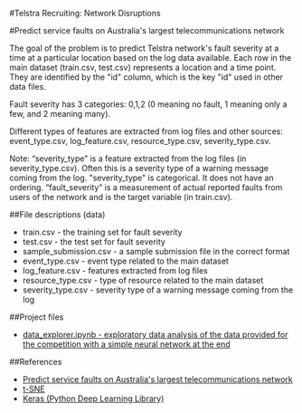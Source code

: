 #Telstra Recruiting: Network Disruptions

#Predict service faults on Australia's largest telecommunications network

The goal of the problem is to predict Telstra network's fault severity at a time at a particular location based on the log data available. Each row in the main dataset (train.csv, test.csv) represents a location and a time point. They are identified by the "id" column, which is the key "id" used in other data files. 

Fault severity has 3 categories: 0,1,2 (0 meaning no fault, 1 meaning only a few, and 2 meaning many). 

Different types of features are extracted from log files and other sources: event_type.csv, log_feature.csv, resource_type.csv, severity_type.csv. 

Note: “severity_type” is a feature extracted from the log files (in severity_type.csv). Often this is a severity type of a warning message coming from the log. "severity_type" is categorical. It does not have an ordering. “fault_severity” is a measurement of actual reported faults from users of the network and is the target variable (in train.csv).

##File descriptions (data)
* train.csv - the training set for fault severity
* test.csv - the test set for fault severity
* sample_submission.csv - a sample submission file in the correct format
* event_type.csv - event type related to the main dataset
* log_feature.csv - features extracted from log files
* resource_type.csv - type of resource related to the main dataset
* severity_type.csv -  severity type of a warning message coming from the log


##Project files
* [data_explorer.ipynb - exploratory data analysis of the data provided for the competition with a simple neural network at the end](https://github.com/nikogamulin/kaggle-telstra-network-disruptions/blob/master/data_explorer.ipynb)

##References
* [Predict service faults on Australia's largest telecommunications network](https://www.kaggle.com/c/telstra-recruiting-network)
* [t-SNE](https://lvdmaaten.github.io/tsne/)
* [Keras (Python Deep Learning Library)](https://github.com/fchollet/keras)

